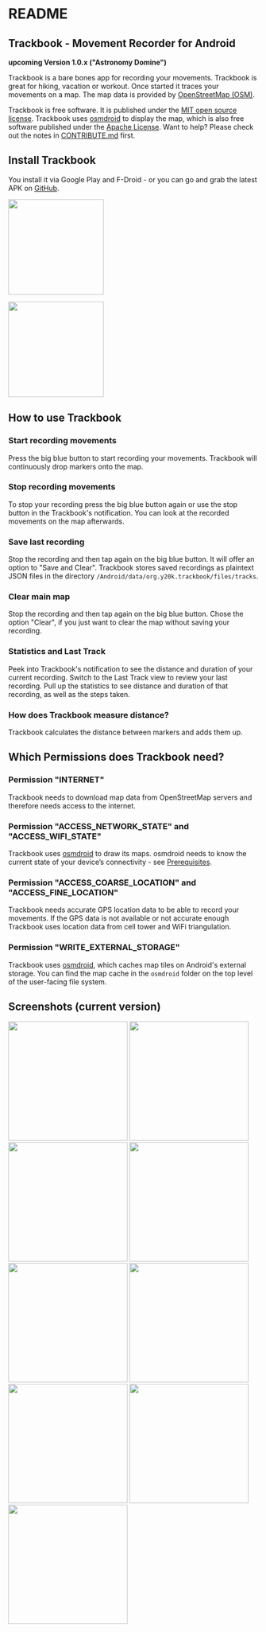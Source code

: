 README
======

Trackbook - Movement Recorder for Android
-----------------------------------------

**upcoming Version 1.0.x ("Astronomy Domine")**

Trackbook is a bare bones app for recording your movements. Trackbook is great for hiking, vacation or workout. Once started it traces your movements on a map. The map data is provided by [OpenStreetMap (OSM)](https://www.openstreetmap.org/).

Trackbook is free software. It is published under the [MIT open source license](https://opensource.org/licenses/MIT). Trackbook uses [osmdroid](https://github.com/osmdroid/osmdroid) to display the map, which is also free software published under the [Apache License](https://github.com/osmdroid/osmdroid/blob/master/LICENSE). Want to help? Please check out the notes in [CONTRIBUTE.md](https://github.com/y20k/trackbook/blob/master/CONTRIBUTE.md) first.

Install Trackbook
-----------------
You install it via Google Play and F-Droid - or you can go and grab the latest APK on [GitHub](https://github.com/y20k/trackbook/releases).

[<img src="https://play.google.com/intl/de_de/badges/images/generic/en_badge_web_generic.png" width="192">](https://play.google.com/store/apps/details?id=org.y20k.trackbook)

[<img src="https://cloud.githubusercontent.com/assets/9103935/14702535/45f6326a-07ab-11e6-9256-469c1dd51c22.png" width="192">](https://f-droid.org/repository/browse/?fdid=org.y20k.trackbook)

How to use Trackbook
--------------------
### Start recording movements
Press the big blue button to start recording your movements. Trackbook will continuously drop markers onto the map.

### Stop recording movements
To stop your recording press the big blue button again or use the stop button in the Trackbook's notification. You can look at the recorded movements on the map afterwards.

### Save last recording
Stop the recording and then tap again on the big blue button. It will offer an option to "Save and Clear". Trackbook stores saved recordings as plaintext JSON files in the directory `/Android/data/org.y20k.trackbook/files/tracks`.

### Clear main map
Stop the recording and then tap again on the big blue button. Chose the option "Clear", if you just want to clear the map without saving your recording.

### Statistics and Last Track
Peek into Trackbook's notification to see the distance and duration of your current recording. Switch to the Last Track view to review your last recording. Pull up the statistics to see distance and duration of that recording, as well as the steps taken.

### How does Trackbook measure distance?
Trackbook calculates the distance between markers and adds them up.

Which Permissions does Trackbook need?
--------------------------------------
### Permission "INTERNET"
Trackbook needs to download map data from OpenStreetMap servers and therefore needs access to the internet.

### Permission "ACCESS\_NETWORK\_STATE" and "ACCESS\_WIFI\_STATE"
Trackbook uses [osmdroid](https://github.com/osmdroid/osmdroid/) to draw its maps. osmdroid needs to know the current state of your device’s connectivity - see [Prerequisites](https://github.com/osmdroid/osmdroid/wiki/Prerequisites).

### Permission "ACCESS\_COARSE\_LOCATION" and "ACCESS\_FINE\_LOCATION"
Trackbook needs accurate GPS location data to be able to record your movements. If the GPS data is not available or not accurate enough Trackbook uses location data from cell tower and WiFi triangulation.

### Permission "WRITE\_EXTERNAL\_STORAGE"
Trackbook uses [osmdroid](https://github.com/osmdroid/osmdroid), which caches map tiles on Android's external storage. You can find the map cache in the `osmdroid` folder on the top level of the user-facing file system.

## Screenshots (current version)
[<img src="https://cloud.githubusercontent.com/assets/9103935/21387023/0a6eef1c-c776-11e6-8a88-a00aa2ad5979.png" width="240">](https://cloud.githubusercontent.com/assets/9103935/21387023/0a6eef1c-c776-11e6-8a88-a00aa2ad5979.png)
[<img src="https://cloud.githubusercontent.com/assets/9103935/21387024/0a6f9eb2-c776-11e6-80fb-ca098e9303ad.png" width="240">](https://cloud.githubusercontent.com/assets/9103935/21387024/0a6f9eb2-c776-11e6-80fb-ca098e9303ad.png)
[<img src="https://cloud.githubusercontent.com/assets/9103935/21387025/0a701f68-c776-11e6-8f9a-66fb7e6eafff.png" width="240">](https://cloud.githubusercontent.com/assets/9103935/21387025/0a701f68-c776-11e6-8f9a-66fb7e6eafff.png)
[<img src="https://cloud.githubusercontent.com/assets/9103935/21387026/0a704614-c776-11e6-94fa-27f9cb566b91.png" width="240">](https://cloud.githubusercontent.com/assets/9103935/21387026/0a704614-c776-11e6-94fa-27f9cb566b91.png)
[<img src="https://cloud.githubusercontent.com/assets/9103935/21387028/0a70d71e-c776-11e6-8838-934eb11dbca7.png" width="240">](https://cloud.githubusercontent.com/assets/9103935/21387028/0a70d71e-c776-11e6-8838-934eb11dbca7.png)
[<img src="https://cloud.githubusercontent.com/assets/9103935/21387027/0a70c468-c776-11e6-9405-b91c5bc902c4.png" width="240">](https://cloud.githubusercontent.com/assets/9103935/21387027/0a70c468-c776-11e6-9405-b91c5bc902c4.png)
[<img src="https://cloud.githubusercontent.com/assets/9103935/21387029/0a81c344-c776-11e6-866b-7e608e2e9f33.png" width="240">](https://cloud.githubusercontent.com/assets/9103935/21387029/0a81c344-c776-11e6-866b-7e608e2e9f33.png)
[<img src="https://cloud.githubusercontent.com/assets/9103935/21387030/0a82ca96-c776-11e6-9b3c-6c83f61f2188.png" width="240">](https://cloud.githubusercontent.com/assets/9103935/21387030/0a82ca96-c776-11e6-9b3c-6c83f61f2188.png)
[<img src="https://cloud.githubusercontent.com/assets/9103935/21387031/0a838274-c776-11e6-8e1c-f1bb7baf5ebe.png" width="240">](https://cloud.githubusercontent.com/assets/9103935/21387031/0a838274-c776-11e6-8e1c-f1bb7baf5ebe.png)
